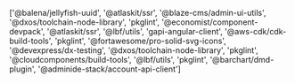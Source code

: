 ['@balena/jellyfish-uuid',
 '@atlaskit/ssr',
 '@blaze-cms/admin-ui-utils',
 '@dxos/toolchain-node-library',
 'pkglint',
 '@economist/component-devpack',
 '@atlaskit/ssr',
 '@lbf/utils',
 'gapi-angular-client',
 '@aws-cdk/cdk-build-tools',
 'pkglint',
 '@fortawesome/pro-solid-svg-icons',
 '@devexpress/dx-testing',
 '@dxos/toolchain-node-library',
 'pkglint',
 '@cloudcomponents/build-tools',
 '@lbf/utils',
 'pkglint',
 '@barchart/dmd-plugin',
 '@adminide-stack/account-api-client']
